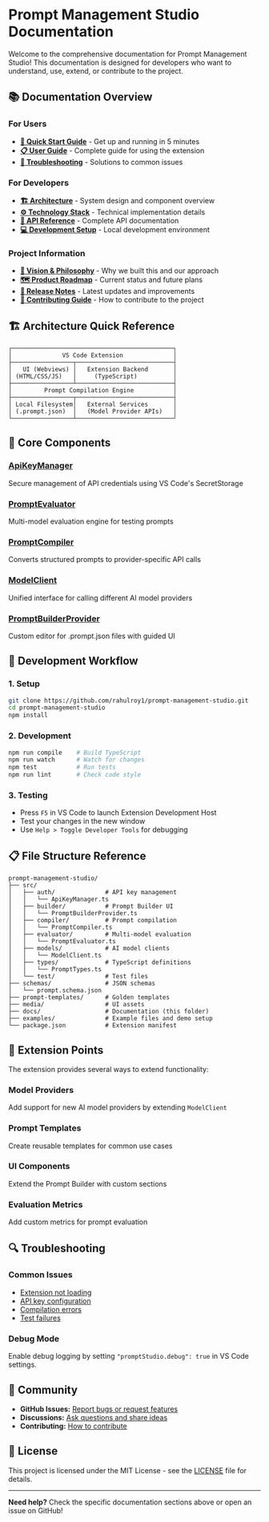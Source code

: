 # Prompt Management Studio Documentation

Welcome to the comprehensive documentation for Prompt Management Studio! This documentation is designed for developers who want to understand, use, extend, or contribute to the project.

## 📚 Documentation Overview

### **For Users**
- **[🚀 Quick Start Guide](quick-start.md)** - Get up and running in 5 minutes
- **[📋 User Guide](user-guide.md)** - Complete guide for using the extension
- **[🔧 Troubleshooting](troubleshooting.md)** - Solutions to common issues

### **For Developers**
- **[🏗️ Architecture](architecture.md)** - System design and component overview
- **[⚙️ Technology Stack](technology-stack.md)** - Technical implementation details
- **[🔌 API Reference](api-reference.md)** - Complete API documentation
- **[💻 Development Setup](development-setup.md)** - Local development environment

### **Project Information**
- **[🌟 Vision & Philosophy](vision-and-philosophy.md)** - Why we built this and our approach
- **[🗺️ Product Roadmap](product-roadmap.md)** - Current status and future plans
- **[📝 Release Notes](release-notes.md)** - Latest updates and improvements
- **[🤝 Contributing Guide](../CONTRIBUTING.md)** - How to contribute to the project

## 🏗️ Architecture Quick Reference

```
┌─────────────────────────────────────────────┐
│              VS Code Extension              │
├─────────────────┬───────────────────────────┤
│   UI (Webviews) │   Extension Backend       │
│ (HTML/CSS/JS)   │     (TypeScript)          │
├─────────────────┴───────────────────────────┤
│         Prompt Compilation Engine           │
├─────────────────┬───────────────────────────┤
│ Local Filesystem│   External Services       │
│ (.prompt.json)  │   (Model Provider APIs)   │
└─────────────────┴───────────────────────────┘
```

## 📖 Core Components

### **[ApiKeyManager](api-reference.md#apikeymanager)**
Secure management of API credentials using VS Code's SecretStorage

### **[PromptEvaluator](api-reference.md#promptevaluator)**
Multi-model evaluation engine for testing prompts

### **[PromptCompiler](api-reference.md#promptcompiler)**
Converts structured prompts to provider-specific API calls

### **[ModelClient](api-reference.md#modelclient)**
Unified interface for calling different AI model providers

### **[PromptBuilderProvider](api-reference.md#promptbuilderprovider)**
Custom editor for .prompt.json files with guided UI

## 🔧 Development Workflow

### **1. Setup**
```bash
git clone https://github.com/rahulroy1/prompt-management-studio.git
cd prompt-management-studio
npm install
```

### **2. Development**
```bash
npm run compile    # Build TypeScript
npm run watch      # Watch for changes
npm test           # Run tests
npm run lint       # Check code style
```

### **3. Testing**
- Press `F5` in VS Code to launch Extension Development Host
- Test your changes in the new window
- Use `Help > Toggle Developer Tools` for debugging

## 📋 File Structure Reference

```
prompt-management-studio/
├── src/
│   ├── auth/              # API key management
│   │   └── ApiKeyManager.ts
│   ├── builder/           # Prompt Builder UI
│   │   └── PromptBuilderProvider.ts
│   ├── compiler/          # Prompt compilation
│   │   └── PromptCompiler.ts
│   ├── evaluator/         # Multi-model evaluation
│   │   └── PromptEvaluator.ts
│   ├── models/            # AI model clients
│   │   └── ModelClient.ts
│   ├── types/             # TypeScript definitions
│   │   └── PromptTypes.ts
│   └── test/              # Test files
├── schemas/               # JSON schemas
│   └── prompt.schema.json
├── prompt-templates/      # Golden templates
├── media/                 # UI assets
├── docs/                  # Documentation (this folder)
├── examples/              # Example files and demo setup
└── package.json           # Extension manifest
```

## 🎯 Extension Points

The extension provides several ways to extend functionality:

### **Model Providers**
Add support for new AI model providers by extending `ModelClient`

### **Prompt Templates**
Create reusable templates for common use cases

### **UI Components**
Extend the Prompt Builder with custom sections

### **Evaluation Metrics**
Add custom metrics for prompt evaluation

## 🔍 Troubleshooting

### **Common Issues**
- [Extension not loading](troubleshooting.md#extension-not-loading)
- [API key configuration](troubleshooting.md#api-keys)
- [Compilation errors](troubleshooting.md#compilation)
- [Test failures](troubleshooting.md#tests)

### **Debug Mode**
Enable debug logging by setting `"promptStudio.debug": true` in VS Code settings.

## 🤝 Community

- **GitHub Issues:** [Report bugs or request features](https://github.com/rahulroy1/prompt-management-studio/issues)
- **Discussions:** [Ask questions and share ideas](https://github.com/rahulroy1/prompt-management-studio/discussions)
- **Contributing:** [How to contribute](../CONTRIBUTING.md)

## 📄 License

This project is licensed under the MIT License - see the [LICENSE](../LICENSE) file for details.

---

**Need help?** Check the specific documentation sections above or open an issue on GitHub! 